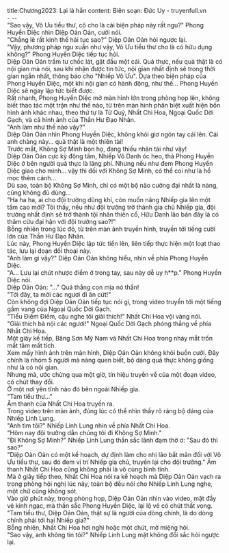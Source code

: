 title:Chương2023: Lại là hắn
content:
Biên soạn: Đức Uy - truyenfull.vn<br>- --<br>"Sao vậy, Vô Ưu tiểu thư, cô cho là cái biện pháp này rất ngu?" Phong Huyền Diệc nhìn Diệp Oản Oản, cười nói.<br>"Chẳng lẽ rất kinh thế hãi tục sao?" Diệp Oản Oản hỏi ngược lại.<br>"Vậy, phương pháp ngu xuẩn như vậy, Vô Ưu tiểu thư cho là có hữu dụng không?" Phong Huyền Diệc tiếp tục hỏi.<br>Diệp Oản Oản trầm tư chốc lát, gật đầu một cái. Quả thực, nếu quả thật là có nội gian mà nói, sau khi nhận được tin tức, nội gian nhất định sẽ trong thời gian ngắn nhất, thông báo cho "Nhiếp Vô Ưu". Dựa theo biện pháp của Phong Huyền Diệc, một khi nội gian có hành động, như thế... Phong Huyền Diệc sẽ ngay lập tức biết được.<br>Rất nhanh, Phong Huyền Diệc mở màn hình lớn trong phòng họp lên, không biết thao tác một trận như thế nào, từ trên màn hình phân biệt xuất hiện bốn hình ảnh khác nhau, theo thứ tự là Tử Quỷ, Nhất Chi Hoa, Ngoại Quốc Dời Gạch, và cả hình ảnh của Thần Hư Đạo Nhân.<br>"Anh làm như thế nào vậy?"<br>Diệp Oản Oản nhìn Phong Huyền Diệc, không khỏi giơ ngón tay cái lên. Cái anh chàng này... quả thật là một thiên tài!<br>Trước mắt, Không Sợ Minh bọn họ, đang thiếu nhân tài như vậy!<br>Diệp Oản Oản cực kỳ động tâm, Nhiếp Vô Danh óc heo, thả Phong Huyền Diệc ở bên người quả thực là lãng phí. Nhưng nếu như đem Phong Huyền Diệc giao cho mình... vậy thì đối với Không Sợ Minh, có thể coi như là hổ mọc thêm cánh...<br>Dù sao, toàn bộ Không Sợ Minh, chỉ có một bộ não cường đại nhất là nàng, cũng không đủ dùng...<br>"Ha ha ha, ai cho đội trưởng dũng khí, còn muốn nâng Nhiếp gia lên một tầm cao mới? Tôi thấy, nếu như đội trưởng trở thành gia chủ Nhiếp gia, đội trưởng nhất định sẽ trở thành tội nhân thiên cổ, Hữu Danh lão bản đây là có thâm cừu đại hận với đội trưởng sao?!"<br>Bỗng nhiên trong lúc đó, từ trên màn ảnh truyền hình, truyền tới tiếng cười lớn của Thần Hư Đạo Nhân.<br>Lúc này, Phong Huyền Diệc lập tức tiến lên, liên tiếp thực hiện một loạt thao tác, lưu lại đoạn đối thoại này.<br>"Anh làm gì vậy?" Diệp Oản Oản không hiểu, nhìn về phía Phong Huyền Diệc.<br>"A... Lưu lại chút nhược điểm ở trong tay, sau này dễ uy h**p." Phong Huyền Diệc nói.<br>Diệp Oản Oản: "..." Quá thẳng con mịa nó thắn!<br>"Tới đây, ta mời các ngươi đi ăn cứt!"<br>Còn không đợi Diệp Oản Oản tiếp tục nói gì, trong video truyền tới một tiếng gầm vang của Ngoại Quốc Dời Gạch.<br>"Tiểu Điềm Điềm, cậu nghe tôi giải thích!" Nhất Chi Hoa vội vàng nói.<br>"Giải thích bà nội các ngươi!" Ngoại Quốc Dời Gạch phóng thẳng về phía Nhất Chi Hoa.<br>Một giây kế tiếp, Băng Sơn Mỹ Nam và Nhất Chi Hoa trong nháy mắt trốn mất tăm mất tích.<br>Xem mấy hình ảnh trên màn hình, Diệp Oản Oản không khỏi buồn cười. Đây chính là nhóm 5 người mà nàng quen biết, bộ dáng quả thực không giống như là có nội gian.<br>Nhưng mà, ước chừng qua một giờ, tín hiệu truyền về của một đoạn video, có chút thay đổi.<br>Ở một nơi yên tĩnh nào đó bên ngoài Nhiếp gia.<br>"Tam tiểu thư..."<br>Âm thanh của Nhất Chi Hoa truyền ra.<br>Trong video trên màn ảnh, đúng lúc có thể nhìn thấy rõ ràng bộ dáng của Nhiếp Linh Lung.<br>"Anh tìm tôi?" Nhiếp Linh Lung nhìn về phía Nhất Chi Hoa.<br>"Hôm nay đội trưởng dẫn chúng tôi đi Không Sợ Minh."<br>"Đi Không Sợ Minh?" Nhiếp Linh Lung thần sắc lãnh đạm thờ ơ: "Sau đó thì sao?"<br>"Diệp Oản Oản có một kế hoạch, dự định làm cho nhị lão bất mãn đối với Vô Ưu tiểu thư, sau đó đem vị trí Nhiếp gia chủ, truyền lại cho đội trưởng." Âm thanh Nhất Chi Hoa cũng không phải là vô cùng bình tĩnh.<br>Mà ở giây tiếp theo, Nhất Chi Hoa nói ra kế hoạch mà Diệp Oản Oản vạch ra trong phòng hội nghị lúc nãy, toàn bộ đều nói cho Nhiếp Linh Lung nghe, một chữ cũng không sót.<br>Vào giờ phút này, trong phòng họp, Diệp Oản Oản nhìn vào video, mặt đầy vẻ kinh ngạc, mà thần sắc Phong Huyền Diệc, lại lộ vẻ có chút thất vọng.<br>"Tam tiểu thư, Diệp Oản Oản, thật sự là người của dòng chính, là do dòng chính phái tới hại Nhiếp gia?"<br>Bỗng nhiên, Nhất Chi Hoa hơi nghi hoặc một chút, mở miệng hỏi.<br>"Sao vậy, anh không tin tôi?" Nhiếp Linh Lung mặt không đổi sắc hỏi ngược lại.